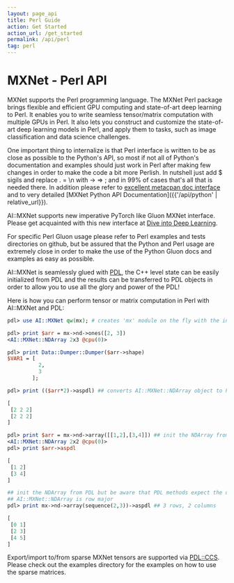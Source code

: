 ```yaml
---
layout: page_api
title: Perl Guide
action: Get Started
action_url: /get_started
permalink: /api/perl
tag: perl
---
```

<!--- Licensed to the Apache Software Foundation (ASF) under one -->
<!--- or more contributor license agreements.  See the NOTICE file -->
<!--- distributed with this work for additional information -->
<!--- regarding copyright ownership.  The ASF licenses this file -->
<!--- to you under the Apache License, Version 2.0 (the -->
<!--- "License"); you may not use this file except in compliance -->
<!--- with the License.  You may obtain a copy of the License at -->

<!---   http://www.apache.org/licenses/LICENSE-2.0 -->

<!--- Unless required by applicable law or agreed to in writing, -->
<!--- software distributed under the License is distributed on an -->
<!--- "AS IS" BASIS, WITHOUT WARRANTIES OR CONDITIONS OF ANY -->
<!--- KIND, either express or implied.  See the License for the -->
<!--- specific language governing permissions and limitations -->
<!--- under the License. -->

# MXNet - Perl API

MXNet supports the Perl programming language. The MXNet Perl package brings flexible and efficient GPU
computing and state-of-art deep learning to Perl. It enables you to write seamless tensor/matrix computation with multiple GPUs in Perl.
It also lets you construct and customize the state-of-art deep learning models in Perl,
  and apply them to tasks, such as image classification and data science challenges.

One important thing to internalize is that Perl interface is written to be as close as possible to the Python's API,
so most if not all of Python's documentation and examples should just work in Perl after making few
changes in order to make the code a bit more Perlish. In nutshell just add $ sigils and replace . = \n with -> => ; and in 99% of cases
that's all that is needed there.
In addition please refer to [excellent metacpan doc interface](https://metacpan.org/release/AI-MXNet) and to very detailed
[MXNet Python API Documentation]({{'/api/python' | relative_url}}).

AI::MXNet supports new imperative PyTorch like Gluon MXNet interface. Please get acquainted with this new interface
at [Dive into Deep Learning](https://www.d2l.ai/).

For specific Perl Gluon usage please refer to Perl examples and tests directories on github, but be assured that the Python and Perl usage
are extremely close in order to make the use of the Python Gluon docs and examples as easy as possible.

AI::MXNet is seamlessly glued with [PDL](https://metacpan.org/release/PDL), the C++ level state can be easily initialized from PDL and the results can be
transferred to PDL objects in order to allow you to use all the glory and power of the PDL!

Here is how you can perform tensor or matrix computation in Perl with AI::MXNet and PDL:

```perl
pdl> use AI::MXNet qw(mx); # creates 'mx' module on the fly with the interface close to the Python's API

pdl> print $arr = mx->nd->ones([2, 3])
<AI::MXNet::NDArray 2x3 @cpu(0)>

pdl> print Data::Dumper::Dumper($arr->shape)
$VAR1 = [
          2,
          3
        ];

pdl> print (($arr*2)->aspdl) ## converts AI::MXNet::NDArray object to PDL object

[
 [2 2 2]
 [2 2 2]
]

pdl> print $arr = mx->nd->array([[1,2],[3,4]]) ## init the NDArray from Perl array ref given in PDL::pdl constructor format
<AI::MXNet::NDArray 2x2 @cpu(0)>
pdl> print $arr->aspdl

[
 [1 2]
 [3 4]
]

## init the NDArray from PDL but be aware that PDL methods expect the dimensions order in column major format
## AI::MXNet::NDArray is row major
pdl> print mx->nd->array(sequence(2,3))->aspdl ## 3 rows, 2 columns

[
 [0 1]
 [2 3]
 [4 5]
]
```

Export/import to/from sparse MXNet tensors are supported via [PDL::CCS](https://metacpan.org/release/PDL-CCS).
Please check out the examples directory for the examples on how to use the sparse matrices.
